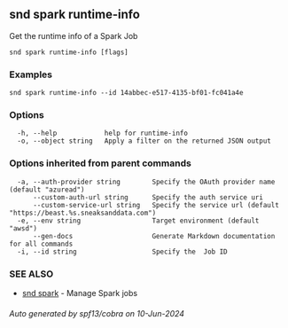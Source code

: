 ## snd spark runtime-info

Get the runtime info of a Spark Job

```
snd spark runtime-info [flags]
```

### Examples

```
snd spark runtime-info --id 14abbec-e517-4135-bf01-fc041a4e
```

### Options

```
  -h, --help            help for runtime-info
  -o, --object string   Apply a filter on the returned JSON output
```

### Options inherited from parent commands

```
  -a, --auth-provider string        Specify the OAuth provider name (default "azuread")
      --custom-auth-url string      Specify the auth service uri
      --custom-service-url string   Specify the service url (default "https://beast.%s.sneaksanddata.com")
  -e, --env string                  Target environment (default "awsd")
      --gen-docs                    Generate Markdown documentation for all commands
  -i, --id string                   Specify the  Job ID
```

### SEE ALSO

* [snd spark](snd_spark.md)	 - Manage Spark jobs

###### Auto generated by spf13/cobra on 10-Jun-2024
